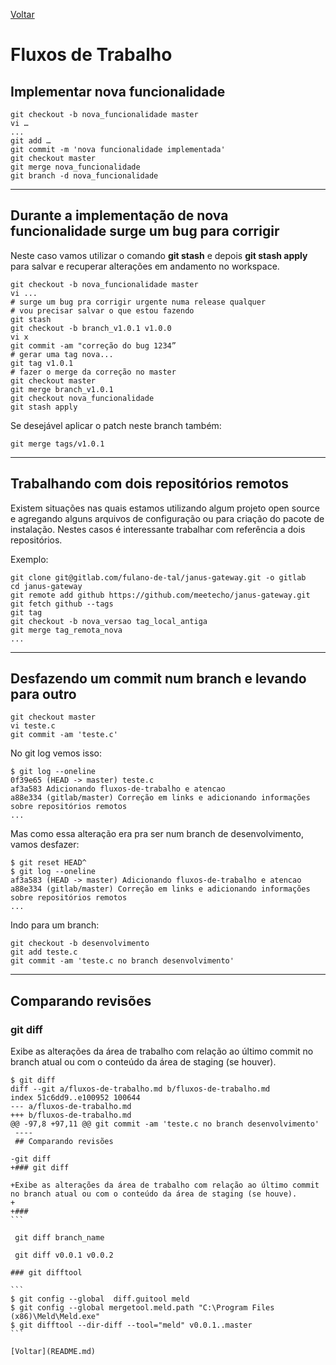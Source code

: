 [Voltar](README.md)

# Fluxos de Trabalho

## Implementar nova funcionalidade

```
git checkout -b nova_funcionalidade master
vi …
...
git add …
git commit -m 'nova funcionalidade implementada'
git checkout master
git merge nova_funcionalidade
git branch -d nova_funcionalidade
```
----

## Durante a implementação de nova funcionalidade surge um bug para corrigir

Neste caso vamos utilizar o comando **git stash** e depois **git stash apply** para salvar e recuperar alterações em andamento no workspace.

```
git checkout -b nova_funcionalidade master
vi ...
# surge um bug pra corrigir urgente numa release qualquer
# vou precisar salvar o que estou fazendo
git stash
git checkout -b branch_v1.0.1 v1.0.0
vi x
git commit -am "correção do bug 1234”
# gerar uma tag nova...
git tag v1.0.1
# fazer o merge da correção no master
git checkout master
git merge branch_v1.0.1
git checkout nova_funcionalidade
git stash apply
```

Se desejável aplicar o patch neste branch também:
```
git merge tags/v1.0.1
```
----

## Trabalhando com dois repositórios remotos

Existem situações nas quais estamos utilizando algum projeto open source e agregando alguns arquivos de configuração ou para criação do pacote de instalação. Nestes casos é interessante trabalhar com referência a dois repositórios.

Exemplo:
```
git clone git@gitlab.com/fulano-de-tal/janus-gateway.git -o gitlab
cd janus-gateway
git remote add github https://github.com/meetecho/janus-gateway.git
git fetch github --tags
git tag
git checkout -b nova_versao tag_local_antiga
git merge tag_remota_nova
...
```
----

## Desfazendo um commit num branch e levando para outro

```
git checkout master
vi teste.c
git commit -am 'teste.c'
```
No git log vemos isso:
```
$ git log --oneline
0f39e65 (HEAD -> master) teste.c
af3a583 Adicionando fluxos-de-trabalho e atencao
a88e334 (gitlab/master) Correção em links e adicionando informações sobre repositórios remotos
...
```

Mas como essa alteração era pra ser num branch de desenvolvimento, vamos desfazer:

```
$ git reset HEAD^
$ git log --oneline
af3a583 (HEAD -> master) Adicionando fluxos-de-trabalho e atencao
a88e334 (gitlab/master) Correção em links e adicionando informações sobre repositórios remotos
...
```

Indo para um branch:
```
git checkout -b desenvolvimento
git add teste.c
git commit -am 'teste.c no branch desenvolvimento'
```

----
## Comparando revisões

### git diff

Exibe as alterações da área de trabalho com relação ao último commit no branch atual ou com o conteúdo da área de staging (se houver).

````
$ git diff
diff --git a/fluxos-de-trabalho.md b/fluxos-de-trabalho.md
index 51c6dd9..e100952 100644
--- a/fluxos-de-trabalho.md
+++ b/fluxos-de-trabalho.md
@@ -97,8 +97,11 @@ git commit -am 'teste.c no branch desenvolvimento'
 ----
 ## Comparando revisões

-git diff
+### git diff

+Exibe as alterações da área de trabalho com relação ao último commit no branch atual ou com o conteúdo da área de staging (se houve).
+
+###
```

 git diff branch_name

 git diff v0.0.1 v0.0.2

### git difftool 

```
$ git config --global  diff.guitool meld
$ git config --global mergetool.meld.path "C:\Program Files (x86)\Meld\Meld.exe"
$ git difftool --dir-diff --tool="meld" v0.0.1..master
```

[Voltar](README.md)